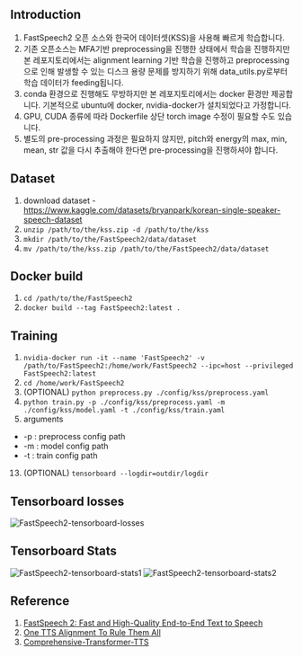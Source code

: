 ## Introduction
1. FastSpeech2 오픈 소스와 한국어 데이터셋(KSS)을 사용해 빠르게 학습합니다.
2. 기존 오픈소스는 MFA기반 preprocessing을 진행한 상태에서 학습을 진행하지만 본 레포지토리에서는 alignment learning 기반 학습을 진행하고 preprocessing으로 인해 발생할 수 있는 디스크 용량 문제를 방지하기 위해 data_utils.py로부터 학습 데이터가 feeding됩니다.
3. conda 환경으로 진행해도 무방하지만 본 레포지토리에서는 docker 환경만 제공합니다. 기본적으로 ubuntu에 docker, nvidia-docker가 설치되었다고 가정합니다.
4. GPU, CUDA 종류에 따라 Dockerfile 상단 torch image 수정이 필요할 수도 있습니다.
5. 별도의 pre-processing 과정은 필요하지 않지만, pitch와 energy의 max, min, mean, str 값을 다시 추출해야 한다면 pre-processing을 진행하셔야 합니다.

## Dataset
1. download dataset - https://www.kaggle.com/datasets/bryanpark/korean-single-speaker-speech-dataset
2. `unzip /path/to/the/kss.zip -d /path/to/the/kss`
3. `mkdir /path/to/the/FastSpeech2/data/dataset`
4. `mv /path/to/the/kss.zip /path/to/the/FastSpeech2/data/dataset`

## Docker build
1. `cd /path/to/the/FastSpeech2`
2. `docker build --tag FastSpeech2:latest .`

## Training
1. `nvidia-docker run -it --name 'FastSpeech2' -v /path/to/FastSpeech2:/home/work/FastSpeech2 --ipc=host --privileged FastSpeech2:latest`
2. `cd /home/work/FastSpeech2`
3. (OPTIONAL) `python preprocess.py ./config/kss/preprocess.yaml`
4. `python train.py -p ./config/kss/preprocess.yaml -m ./config/kss/model.yaml -t ./config/kss/train.yaml`
12. arguments
  * -p : preprocess config path
  * -m : model config path
  * -t : train config path
13. (OPTIONAL) `tensorboard --logdir=outdir/logdir`

## Tensorboard losses
![FastSpeech2-tensorboard-losses](https://user-images.githubusercontent.com/69423543/183047356-3fb819ee-dee1-40fb-9432-778a8b488202.png)

## Tensorboard Stats
![FastSpeech2-tensorboard-stats1](https://user-images.githubusercontent.com/69423543/183047576-55743354-1286-42d8-8b43-b95bbd71aea1.png)
![FastSpeech2-tensorboard-stats2](https://user-images.githubusercontent.com/69423543/183047734-796ed638-4fe1-405b-acc6-092420b835cd.png)

## Reference
1. [FastSpeech 2: Fast and High-Quality End-to-End Text to Speech](https://arxiv.org/abs/2006.04558)
2. [One TTS Alignment To Rule Them All](https://arxiv.org/pdf/2108.10447.pdf)
3. [Comprehensive-Transformer-TTS](https://github.com/keonlee9420/Comprehensive-Transformer-TTS)
